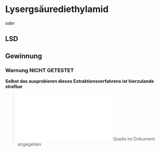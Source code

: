 # Lysergsäurediethylamid
oder
## LSD

## Gewinnung
### Warnung NICHT GETESTET
**Selbst das ausprobieren dieses Extraktionsverfahrens ist hierzulande strafbar**

>![](__Attachments/lsd.pdf)
>Quelle im Dokument angegeben

